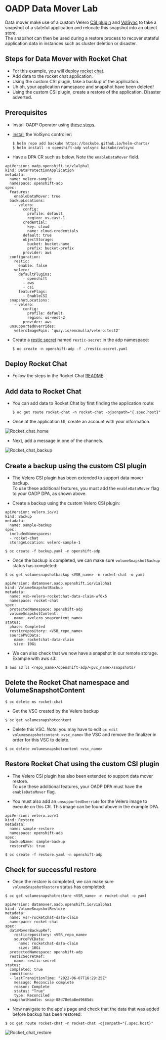 # OADP Data Mover Lab

Data mover make use of a custom Velero [CSI plugin](https://github.com/openshift/velero-plugin-for-csi/tree/data-mover) 
and [VolSync](https://volsync.readthedocs.io/en/stable/) to take a snapshot
of a stateful application and relocate this snapshot into an object store.   
The snapshot can then be used during a restore process to recover stateful 
application data in instances such as cluster deletion or disaster. 

## Steps for Data Mover with Rocket Chat

* For this example, you will deploy [rocket chat](https://github.com/konveyor/mig-demo-apps/tree/master/apps/rocket-chat).
* Add data to the rocket chat application.
* Using the custom CSI plugin, take a backup of the application.
* Uh oh, your application namespace and snapshot have been deleted!
* Using the custom CSI plugin, create a restore of the application. Disaster adverted.

## Prerequisites
* Install OADP Operator using [these steps](https://github.com/openshift/oadp-operator/blob/master/docs/developer/install_from_source.md).

* [Install](https://volsync.readthedocs.io/en/stable/installation/index.html) the VolSync controller:

    `$ helm repo add backube https://backube.github.io/helm-charts/`  
    `$ helm install -n openshift-adp volsync backube/volsync`

* Have a DPA CR such as below. Note the `enableDataMover` field.


```
apiVersion: oadp.openshift.io/v1alpha1
kind: DataProtectionApplication
metadata:
  name: velero-sample
  namespace: openshift-adp
spec:
  features:
    enableDataMover: true
  backupLocations:
    - velero:
        config:
          profile: default
          region: us-east-1
        credential:
          key: cloud
          name: cloud-credentials
        default: true
        objectStorage:
          bucket: bucket-name
          prefix: bucket-prefix
        provider: aws
  configuration:
    restic:
      enable: false
    velero:
      defaultPlugins:
        - openshift
        - aws
        - csi
      featureFlags:
        - EnableCSI
  snapshotLocations:
    - velero:
        config:
          profile: default
          region: us-west-2
        provider: aws
  unsupportedOverrides:
    veleroImageFqin: 'quay.io/emcmulla/velero:test2'
```

* Create a [restic secret](https://volsync.readthedocs.io/en/stable/usage/restic/index.html#id2) named `restic-secret` in the adp namespace:

  `$ oc create -n openshift-adp -f ./restic-secret.yaml`

## Deploy Rocket Chat

* Follow the steps in the Rocket Chat [README](https://github.com/konveyor/mig-demo-apps/blob/master/apps/rocket-chat/README.md).

## Add data to Rocket Chat

* You can add data to Rocket Chat by first finding the application route:

    `$ oc get route rocket-chat -n rocket-chat -ojsonpath="{.spec.host}"`

* Once at the application UI, create an account with your information. 

![Rocket_chat_home](/docs/examples/images/rocket_chat_home.png)

* Next, add a message in one of the channels.

![Rocket_chat_backup](/docs/examples/images/message.png)
        

## Create a backup using the custom CSI plugin

* The Velero CSI plugin has been extended to support data mover backup.  
To use these additional features, you must add the `enableDataMover` flag 
to your OADP DPA, as shown above. 

* Create a backup using the custom Velero CSI plugin:

```
apiVersion: velero.io/v1
kind: Backup
metadata:
  name: sample-backup
spec:
  includedNamespaces:
  - rocket-chat
  storageLocation: velero-sample-1
```

`$ oc create -f backup.yaml -n openshift-adp`

* Once the backup is completed, we can make sure `volumeSnapshotBackup` status has completed:

`$ oc get volumesnapshotbackup <VSB_name> -n rocket-chat -o yaml`

```
apiVersion: datamover.oadp.openshift.io/v1alpha1
kind: VolumeSnapshotBackup
metadata:
  name: vsb-velero-rocketchat-data-claim-wf6x5
  namespace: rocket-chat
spec:
  protectedNamespace: openshift-adp
  volumeSnapshotContent:
    name: <velero_snapcontent_name>
status:
  phase: Completed
  resticrepository: <VSB_repo_name>
  sourcePVCData:
    name: rocketchat-data-claim
    size: 10Gi
```

* We can also check that we now have a snapshot in our remote storage. Example with aws s3:

`$ aws s3 ls <repo_name>/openshift-adp/<pvc_name>/snapshots/`

## Delete the Rocket Chat namespace and VolumeSnapshotContent

`$ oc delete ns rocket-chat`


* Get the VSC created by the Velero backup

`$ oc get volumesnapshotcontent`

* Delete this VSC. *Note:* you may have to edit `oc edit volumesnapshotcontent <vsc_name>` the VSC 
and remove the finalizer in order for this VSC to delete.

`$ oc delete volumesnapshotcontent <vsc_name>`

## Restore Rocket Chat using the custom CSI plugin

* The Velero CSI plugin has also been extended to support data mover restore.  
To use these additional features, your OADP DPA must have the `enableDataMover` flag.

* You must also add an `unsupportedOverride` for the Velero image 
to execute on this CR. This image can be found above in the example DPA.

```
apiVersion: velero.io/v1
kind: Restore
metadata:
  name: sample-restore
  namespace: openshift-adp
spec:
  backupName: sample-backup
  restorePVs: true
```

`$ oc create -f restore.yaml -n openshift-adp`

## Check for successful restore

* Once the restore is completed, we can make sure `volumeSnapshotRestore` status has completed:

`$ oc get volumesnapshotrestore <VSR_name> -n rocket-chat -o yaml`

```
apiVersion: datamover.oadp.openshift.io/v1alpha1
kind: VolumeSnapshotRestore
metadata:
  name: vsr-rocketchat-data-claim
  namespace: rocket-chat
spec:
  dataMoverBackupRef:
    resticrepository: <VSR_repo_name>
    sourcePVCData:
      name: rocketchat-data-claim
      size: 10Gi
  protectedNamespace: openshift-adp
  resticSecretRef:
    name: restic-secret
status:
  completed: true
  conditions:
  - lastTransitionTime: "2022-06-07T16:29:25Z"
    message: Reconcile complete
    reason: Complete
    status: "True"
    type: Reconciled
  snapshotHandle: snap-08d70e6a8ed9685dc
```

* Now navigate to the app's page and check that the data that was added before backup has been restored:

`$ oc get route rocket-chat -n rocket-chat -ojsonpath="{.spec.host}"`

![Rocket_chat_restore](/docs/examples/images/message.png)

